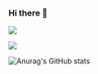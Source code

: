 ### Hi there 👋

<!--
**jae2yong/jae2yong** is a ✨ _special_ ✨ repository because its `README.md` (this file) appears on your GitHub profile.

Here are some ideas to get you started:

🔭 I’m currently working on ...
🌱 I’m currently learning ...
- 👯 I’m looking to collaborate on ...
- 🤔 I’m looking for help with ...
- 💬 Ask me about ...
- 📫 How to reach me: ...
- 😄 Pronouns: ...
- ⚡ Fun fact: ...
-->

<p>
  <img src="https://img.shields.io/badge/Gmail-EA4335?style=flat-square&logo=Gmail&logoColor=white"/>
</p>

<img src="https://img.shields.io/badge/PyTorch-EE4C2C?style=flat-square&logo=PyTorch&logoColor=white"/>
                                                                                        
![Anurag's GitHub stats](https://github-readme-stats.vercel.app/api?username=jae2yong&show_icons=true&theme=radical)
